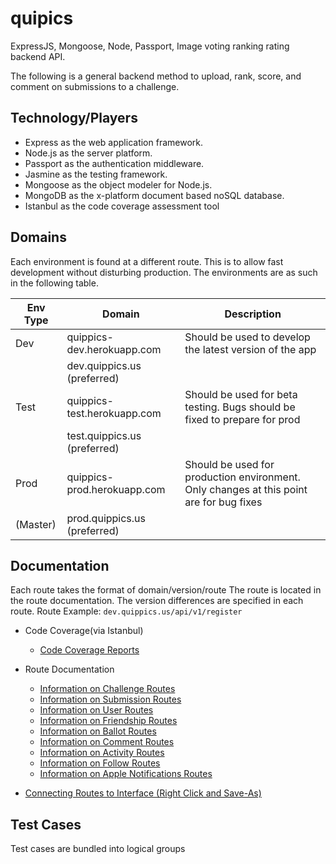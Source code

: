 quipics
========

ExpressJS, Mongoose, Node, Passport, Image voting ranking rating backend API.

The following is a general backend method to upload, rank, score, and comment
on submissions to a challenge.

Technology/Players
----------------------
- Express as the web application framework.
- Node.js as the server platform.
- Passport as the authentication middleware.
- Jasmine as the testing framework.
- Mongoose as the object modeler for Node.js.
- MongoDB as the x-platform document based noSQL database.
- Istanbul as the code coverage assessment tool

Domains
----------------------
Each environment is found at a different route. This is to allow fast development
without disturbing production. The environments are as such in the following table.

| Env Type | Domain | Description                |
-----------|--------|-----------------------------
|Dev    | quippics-dev.herokuapp.com  | Should be used to develop the latest version of the app|
|       | dev.quippics.us (preferred) |       |
|Test   | quippics-test.herokuapp.com | Should be used for beta testing. Bugs should be fixed to prepare for prod|
|       | test.quippics.us (preferred)|       |
|Prod   | quippics-prod.herokuapp.com      | Should be used for production environment. Only changes at this point are for bug fixes|
|(Master)| prod.quippics.us (preferred)|       |


Documentation
----------------------
Each route takes the format of domain/version/route
The route is located in the route documentation.
The version differences are specified in each route.
Route Example: `dev.quippics.us/api/v1/register`

- Code Coverage(via Istanbul)
  - [Code Coverage Reports](./coverage/lcov-report/index.html)

- Route Documentation
  - [Information on Challenge Routes](./docs/challengesRoute.md)
  - [Information on Submission Routes](./docs/submissionsRoute.md)
  - [Information on User Routes](./docs/usersRoute.md)
  - [Information on Friendship Routes](./docs/friendshipsRoute.md)
  - [Information on Ballot Routes](./docs/ballotsRoute.md)
  - [Information on Comment Routes](./docs/commentsRoute.md)
  - [Information on Activity Routes](./docs/activitiesRoute.md)
  - [Information on Follow Routes](./docs/followRoute.md)
  - [Information on Apple Notifications Routes](./docs/apnsRoute.md)
- [Connecting Routes to Interface (Right Click and Save-As)](./docs/InterfaceRouteInfo.pdf)


Test Cases
----------------------
Test cases are bundled into logical groups
